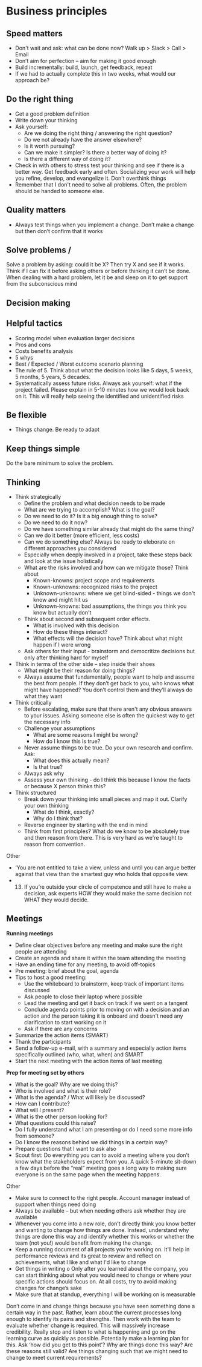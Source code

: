# Business principles 

## Speed matters
- Don't wait and ask: what can be done now? Walk up > Slack > Call > Email
- Don’t aim for perfection – aim for making it good enough
- Build incrementally: build, launch, get feedback, repeat 
- If we had to actually complete this in two weeks, what would our approach be?

## Do the right thing
- Get a good problem definition
- Write down your thinking
- Ask yourself:
    - Are we doing the right thing / answering the right question?
    - Do we not already have the answer elsewhere? 
    - Is it worth pursuing? 
    - Can we make it simpler? Is there a better way of doing it?
    - Is there a different way of doing it?
- Check in with others to stress test your thinking and see if there is a better way. Get feedback early and often. Socializing your work will help you refine, develop, and evangelize it. Don't overthink things
- Remember that I don't need to solve all problems. Often, the problem should be handed to someone else.  


## Quality matters
- Always test things when you implement a change. Don’t make a change but then don’t confirm that it works

## Solve problems /
Solve a problem by asking: could it be X? Then try X and see if it works. Think if I can fix it before asking others or before thinking it can’t be done. 
When dealing with a hard problem, let it be and sleep on it to get support from the subconscious mind 

## Decision making 

## Helpful tactics
- Scoring model when evaluation larger decisions 
- Pros and cons 
- Costs benefits analysis 
- 5 whys
- Best / Expected / Worst outcome scenario planning
- The rule of 5. Think about what the decision looks like 5 days, 5 weeks, 5 months, 5 years, 5 decades.
- Systematically assess future risks. Always ask yourself: what if the project failed. Please explain in 5-10 minutes how we would look back on it. This will really help seeing the identified and unidentified risks


## Be flexible
- Things change. Be ready to adapt

## Keep things simple
Do the bare minimum to solve the problem. 

## Thinking 
- Think strategically 
    - Define the problem and what decision needs to be made
    - What are we trying to accomplish? What is the goal?
    - Do we need to do it? Is it a big enough thing to solve?
    - Do we need to do it now?
    - Do we have something similar already that might do the same thing?
    - Can we do it better (more efficient, less costs)
    - Can we do something else? Always be ready to eleborate on different approaches you considered
    - Especially when deeply involved in a project, take these steps back and look at the issue holistically 
    - What are the risks involved and how can we mitigate those? Think about
        - Known-knowns: project scope and requirements
        - Known-unknowns: recognized risks to the project
        - Unknown-unknowns: where we get blind-sided - things we don't know and might hit us 
        - Unknown-knowns: bad assumptions, the things you think you know but actually don't 
    - Think about second and subsequent order effects. 
        - What is involved with this decision 
        - How do these things interact? 
        - What effects will the decision have? Think about what might happen if I were wrong
    - Ask others for their input - brainstorm and democritize decisions but only after thinking hard for myself
- Think in terms of the other side – step inside their shoes
    - What might be their reason for doing things? 
    - Always assume that fundamentally, people want to help and assume the best from people. If they don’t get back to you, who knows what might have happened? You don’t control them and they’ll always do what they want 
- Think critically
    - Before escalating, make sure that there aren't any obvious answers to your issues. Asking someone else is often the quickest way to get the necessary info
    - Challenge your assumptions 
        - What are some reasons I might be wrong?
        - How do I know this is true?
    - Never assume things to be true. Do your own research and confirm. Ask:
        - What does this actually mean?
        - Is that true?  
    - Always ask why
    - Assess your own thinking - do I think this because I know the facts or because X person thinks this?
- Think structured
    - Break down your thinking into small pieces and map it out. Clarify your own thinking 
        - What do I think, exactly?
        - Why do I think that?  
    - Reverse engineer by starting with the end in mind 
    - Think from first principles? What do we know to be absolutely true and then reason from there. This is very hard as we're taught to reason from convention. 

Other
-	‘You are not entitled to take a view, unless and until you can argue better against that view than the smartest guy who holds that opposite view. 
- 13.	If you’re outside your circle of competence and still have to make a decision, ask experts HOW they would make the same decision not WHAT they would decide.


## Meetings
**Running meetings**
- Define clear objectives before any meeting and make sure the right people are attending 
- Create an agenda and share it within the team attending the meeting
- Have an ending time for any meeting, to avoid off-topics
- Pre meeting: brief about the goal, agenda
- Tips to host a good meeting: 
    - Use the whiteboard to brainstorm, keep track of important items discussed
    - Ask people to close their laptop where possible
    - Lead the meeting and get it back on track if we went on a tangent
    - Conclude agenda points prior to moving on with a decision and an action and the person taking it is onboard and doesn't need any clarification to start working on it 
    - Ask if there are any concerns
- Summarize the action items (SMART)
- Thank the participants 
- Send a follow-up e-mail, with a summary and especially action items specifically outlined (who, what, when) and SMART
- Start the next meeting with the action items of last meeting






**Prep for meeting set by others**
- What is the goal? Why are we doing this? 
- Who is involved and what is their role? 
- What is the agenda? / What will likely be discussed? 
- How can I contribute? 
- What will I present?
- What is the other person looking for?
- What questions could this raise?
- Do I fully understand what I am presenting or do I need some more info from someone? 
- Do I know the reasons behind we did things in a certain way? 
- Prepare questions that I want to ask also 
- Scout first: Do everything you can to avoid a meeting where you don’t know what the stakeholders expect from you. A quick 5-minute sit-down a few days before the “real” meeting goes a long way to making sure everyone is on the same page when the meeting happens.




Other
-	Make sure to connect to the right people. Account manager instead of support when things need doing 
-	Always be available – but when needing others ask whether they are available 
-	Whenever you come into a new role, don’t directly think you know better and wanting to change how things are done. Instead, understand why things are done this way and identify whether this works or whether the team (not you!) would benefit from making the change. 
- Keep a running document of all projects you're working on. It'll help in performance reviews and its great to review and reflect on achievements, what I like and what I'd like to change 
- Get things in writing
o	Only after you learned about the company, you can start thinking about what you would need to change or where your specific actions should focus on. At all costs, try to avoid making changes for change’s sake 
-	Make sure that at standup, everything I will be working on is measurable 

Don’t come in and change things because you have seen something done a certain way in the past. Rather, learn about the current processes long enough to identify its pains and strengths. Then work with the team to evaluate whether change is required. This will massively increase credibility. Really stop and listen to what is happening and go on the learning curve as quickly as possible. Potentially make a learning plan for this. Ask ‘how did you get to this point’? Why are things done this way? Are these reasons still valid? Are things changing such that we might need to change to meet current requirements? 